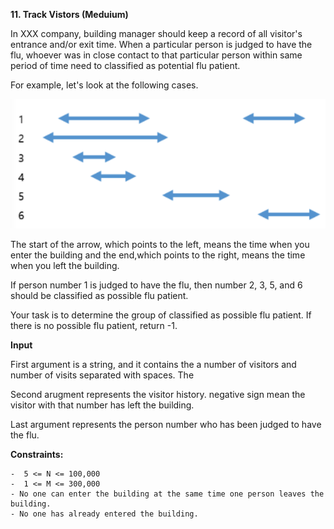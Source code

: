 **11. Track Vistors (Meduium)**

In XXX company, building manager should keep a record of all visitor's entrance and/or exit time. When a particular person is judged to have the flu,
whoever was in close contact to that particular person within same period of time need to classified as potential flu patient.

For example, let's look at the following cases.

<img src="./1.png">

The start of the arrow, which points to the left, means the time when you enter the building and the end,which points to the right, means the time when you left the building.

If person number 1 is judged to have the flu, then number 2, 3, 5, and 6 should be classified as possible flu patient.

Your task is to determine the group of classified as possible flu patient.
If there is no possible flu patient, return -1.

**Input**

First argument is a string, and it contains the a number of visitors and number of visits separated with spaces. The

Second arugment represents the visitor history. negative sign mean the visitor with that number has left the building.

Last argument represents the person number who has been judged to have the flu.

**Constraints:**

```
-  5 <= N <= 100,000
-  1 <= M <= 300,000
- No one can enter the building at the same time one person leaves the building.
- No one has already entered the building.
```
